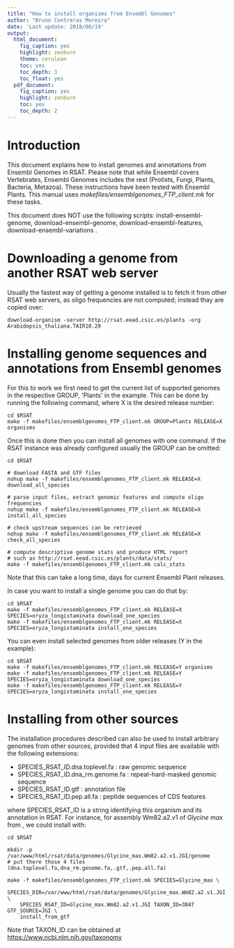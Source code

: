 ```yaml
---
title: "How to install organisms from Ensembl Genomes"
author: "Bruno Contreras Moreira"
date: 'Last update: 2018/06/19'
output:
  html_document:
    fig_caption: yes
    highlight: zenburn
    theme: cerulean
    toc: yes
    toc_depth: 3
    toc_float: yes
  pdf_document:
    fig_caption: yes
    highlight: zenburn
    toc: yes
    toc_depth: 2
---
```


# Introduction

This document explains how to install genomes and annotations from Ensembl Genomes in RSAT. 
Please note that while Ensembl covers Vertebrates, Ensembl Genomes includes the rest 
(Protists, Fungi, Plants, Bacteria, Metazoa). These instructions have been tested with Ensembl Plants.
This manual uses *makefiles/ensemblgenomes_FTP_client.mk* for these tasks.

This document does NOT use the following scripts: install-ensembl-genome, download-ensembl-genome,
download-ensembl-features, download-ensembl-variations .


# Downloading a genome from another RSAT web server

Usually the fastest way of getting a genome installed is to fetch it from other RSAT web servers, 
as oligo frequencies are not computed; instead thay are copied over:

```{r, engine='bash', eval=FALSE}
download-organism -server http://rsat.eead.csic.es/plants -org Arabidopsis_thaliana.TAIR10.29
```

# Installing genome sequences and annotations from Ensembl genomes

For this to work we first need to get the current list of supported genomes in the respective GROUP,
'Plants' in the example. This can be done by running the following command, where X is the desired release number:

```{r, engine='bash', eval=FALSE}
cd $RSAT
make -f makefiles/ensemblgenomes_FTP_client.mk GROUP=Plants RELEASE=X organisms
```

Once this is done then you can install all genomes with one command.
If the RSAT instance was already configured usually the GROUP can be omitted:

```{r, engine='bash', eval=FALSE}
cd $RSAT

# download FASTA and GTF files
nohup make -f makefiles/ensemblgenomes_FTP_client.mk RELEASE=X download_all_species

# parse input files, extract genomic features and compute oligo frequencies
nohup make -f makefiles/ensemblgenomes_FTP_client.mk RELEASE=X install_all_species

# check upstream sequences can be retrieved
nohup make -f makefiles/ensemblgenomes_FTP_client.mk RELEASE=X check_all_species

# compute descriptive genome stats and produce HTML report
# such as http://rsat.eead.csic.es/plants/data/stats/
make -f makefiles/ensemblgenomes_FTP_client.mk calc_stats
```

Note that this can take a long time, days for current Ensembl Plant releases.

In case you want to install a single genome you can do that by:

```{r, engine='bash', eval=FALSE}
cd $RSAT
make -f makefiles/ensemblgenomes_FTP_client.mk RELEASE=X SPECIES=oryza_longistaminata download_one_species
make -f makefiles/ensemblgenomes_FTP_client.mk RELEASE=X SPECIES=oryza_longistaminata install_one_species
```

You can even install selected genomes from older releases (Y in the example):

```{r, engine='bash', eval=FALSE}
cd $RSAT
make -f makefiles/ensemblgenomes_FTP_client.mk RELEASE=Y organisms
make -f makefiles/ensemblgenomes_FTP_client.mk RELEASE=Y SPECIES=oryza_longistaminata download_one_species
make -f makefiles/ensemblgenomes_FTP_client.mk RELEASE=Y SPECIES=oryza_longistaminata install_one_species
```

# Installing from other sources

The installation procedures described can also be used to install arbitrary genomes from other sources,
provided that 4 input files are available with the following extensions: 

* SPECIES_RSAT_ID.dna.toplevel.fa : raw genomic sequence
* SPECIES_RSAT_ID.dna_rm.genome.fa : repeat-hard-masked genomic sequence 
* SPECIES_RSAT_ID.gtf : annotation file 
* SPECIES_RSAT_ID.pep.all.fa : peptide sequences of CDS features

where SPECIES_RSAT_ID is a string identifying this organism and its annotation in RSAT. 
For instance, for assembly Wm82.a2.v1 of *Glycine max* from <JGI>, we could install with:
 
```{r, engine='bash', eval=FALSE}
cd $RSAT

mkdir -p /var/www/html/rsat/data/genomes/Glycine_max.Wm82.a2.v1.JGI/genome
# put there those 4 files (dna.toplevel.fa,dna_rm.genome.fa,.gtf,.pep.all.fa)

make -f makefiles/ensemblgenomes_FTP_client.mk SPECIES=Glycine_max \
    SPECIES_DIR=/var/www/html/rsat/data/genomes/Glycine_max.Wm82.a2.v1.JGI \
    SPECIES_RSAT_ID=Glycine_max.Wm82.a2.v1.JGI TAXON_ID=3847 GTF_SOURCE=JGI \
    install_from_gtf
```

Note that TAXON_ID can be obtained at https://www.ncbi.nlm.nih.gov/taxonomy
